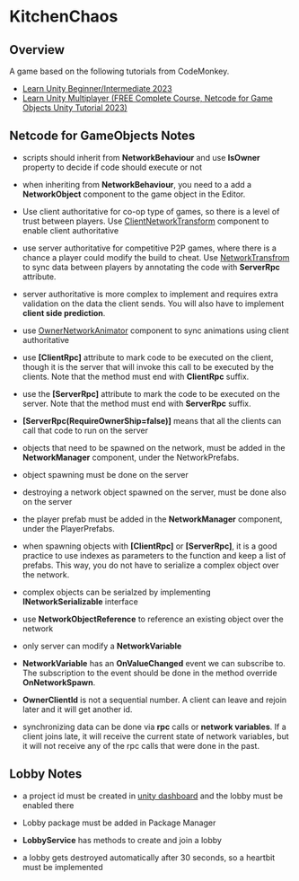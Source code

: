 # KitchenChaos

## Overview
A game based on the following tutorials from CodeMonkey.
- [Learn Unity Beginner/Intermediate 2023](https://www.youtube.com/watch?v=AmGSEH7QcDg)
- [Learn Unity Multiplayer (FREE Complete Course, Netcode for Game Objects Unity Tutorial 2023)](https://www.youtube.com/watch?v=7glCsF9fv3s)

## Netcode for GameObjects Notes

- scripts should inherit from __NetworkBehaviour__ and use __IsOwner__ property to decide if code should execute or not

- when inheriting from __NetworkBehaviour__, you need to a add a __NetworkObject__ component to the game object in the Editor.

- Use client authoritative  for co-op type of games, so there is a level of trust between players. Use [ClientNetworkTransform](https://docs-multiplayer.unity3d.com/netcode/current/components/networktransform#clientnetworktransform) component to enable client authoritative 

- use server authoritative  for competitive P2P games, where there is a chance a player could modify the build to cheat. Use [NetworkTransfrom](https://docs-multiplayer.unity3d.com/netcode/current/components/networktransform) to sync data between players by annotating the code with __ServerRpc__ attribute. 

- server authoritative is more complex to implement and requires extra validation on the data the client sends. You will also have to implement __client side prediction__.

- use [OwnerNetworkAnimator](https://docs-multiplayer.unity3d.com/netcode/current/components/networkanimator#owner-authoritative-mode) component to sync animations using client authoritative

- use __[ClientRpc]__ attribute to mark code to be executed on the client, though it is the server that will invoke this call to be executed by the clients. Note that the method must end with __ClientRpc__ suffix.

- use the __[ServerRpc]__ attribute to mark the code to be executed on the server. Note that the method must end with __ServerRpc__ suffix. 

- __[ServerRpc(RequireOwnerShip=false)]__ means that all the clients can call that code to run on the server

- objects that need to be spawned on the network, must be added in the __NetworkManager__ component, under the NetworkPrefabs. 

- object spawning must be done on the server

- destroying a network object spawned on the server, must be done also on the server

- the player prefab must be added in the __NetworkManager__ component, under the PlayerPrefabs.

- when spawning objects with __[ClientRpc]__ or __[ServerRpc]__, it is a good practice to use indexes as parameters to the function and keep a list of prefabs. This way, you do not have to serialize a complex object over the network.

- complex objects can be serialzed by implementing __INetworkSerializable__ interface

- use __NetworkObjectReference__ to reference an existing object over the network

- only server can modify a __NetworkVariable__

- __NetworkVariable__ has an __OnValueChanged__ event we can subscribe to. The subscription to the event should be done in the method override __OnNetworkSpawn__.

- __OwnerClientId__ is not a sequential number. A client can leave and rejoin later and it will get another id.

- synchronizing data can be done via __rpc__ calls or __network variables__. If a client joins late, it will receive the current state of network variables, but it will not receive any of the rpc calls that were done in the past.


## Lobby Notes

- a project id must be created in [unity dashboard](https://dashboard.unity3d.com) and the lobby must be enabled there

- Lobby package must be added in Package Manager

- __LobbyService__ has methods to create and join a lobby

- a lobby gets destroyed automatically after 30 seconds, so a heartbit must be implemented